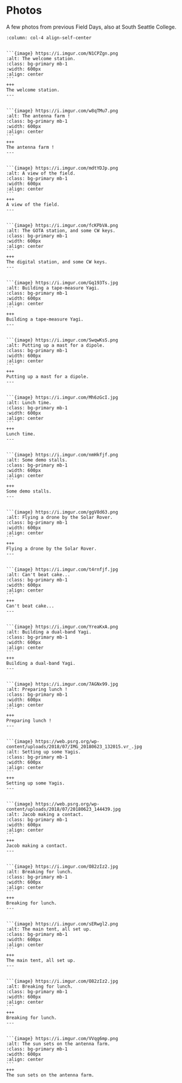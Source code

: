# Photos

A few photos from previous Field Days, also at South Seattle College.

````{panels}
:column: col-4 align-self-center


```{image} https://i.imgur.com/N1CPZgn.png
:alt: The welcome station.
:class: bg-primary mb-1
:width: 600px
:align: center
```
+++
The welcome station.
---


```{image} https://i.imgur.com/w8qTMu7.png
:alt: The antenna farm !
:class: bg-primary mb-1
:width: 600px
:align: center
```
+++
The antenna farm !
---


```{image} https://i.imgur.com/mdtYDJp.png
:alt: A view of the field.
:class: bg-primary mb-1
:width: 600px
:align: center
```
+++
A view of the field.
---


```{image} https://i.imgur.com/fcKPbVA.png
:alt: The GOTA station, and some CW keys.
:class: bg-primary mb-1
:width: 600px
:align: center
```
+++
The digital station, and some CW keys.
---


```{image} https://i.imgur.com/Gq193Ts.jpg
:alt: Building a tape-measure Yagi.
:class: bg-primary mb-1
:width: 600px
:align: center
```
+++
Building a tape-measure Yagi.
---


```{image} https://i.imgur.com/SwqwKsS.png
:alt: Putting up a mast for a dipole.
:class: bg-primary mb-1
:width: 600px
:align: center
```
+++
Putting up a mast for a dipole.
---


```{image} https://i.imgur.com/Mh6zGcI.jpg
:alt: Lunch time.
:class: bg-primary mb-1
:width: 600px
:align: center
```
+++
Lunch time.
---


```{image} https://i.imgur.com/nmHkfjf.png
:alt: Some demo stalls.
:class: bg-primary mb-1
:width: 600px
:align: center
```
+++
Some demo stalls.
---


```{image} https://i.imgur.com/ggV8d63.png
:alt: Flying a drone by the Solar Rover.
:class: bg-primary mb-1
:width: 600px
:align: center
```
+++
Flying a drone by the Solar Rover.
---


```{image} https://i.imgur.com/t4rnfjf.jpg
:alt: Can't beat cake...
:class: bg-primary mb-1
:width: 600px
:align: center
```
+++
Can't beat cake...
---


```{image} https://i.imgur.com/YreaKxA.png
:alt: Building a dual-band Yagi.
:class: bg-primary mb-1
:width: 600px
:align: center
```
+++
Building a dual-band Yagi.
---


```{image} https://i.imgur.com/7AGNx99.jpg
:alt: Preparing lunch !
:class: bg-primary mb-1
:width: 600px
:align: center
```
+++
Preparing lunch !
---


```{image} https://web.psrg.org/wp-content/uploads/2018/07/IMG_20180623_132015.vr_.jpg
:alt: Setting up some Yagis.
:class: bg-primary mb-1
:width: 600px
:align: center
```
+++
Setting up some Yagis.
---


```{image} https://web.psrg.org/wp-content/uploads/2018/07/20180623_144439.jpg
:alt: Jacob making a contact.
:class: bg-primary mb-1
:width: 600px
:align: center
```
+++
Jacob making a contact.
---


```{image} https://i.imgur.com/O82zIz2.jpg
:alt: Breaking for lunch.
:class: bg-primary mb-1
:width: 600px
:align: center
```
+++
Breaking for lunch.
---


```{image} https://i.imgur.com/sERwgl2.png
:alt: The main tent, all set up.
:class: bg-primary mb-1
:width: 600px
:align: center
```
+++
The main tent, all set up.
---


```{image} https://i.imgur.com/O82zIz2.jpg
:alt: Breaking for lunch.
:class: bg-primary mb-1
:width: 600px
:align: center
```
+++
Breaking for lunch.
---


```{image} https://i.imgur.com/VVqg6mp.png
:alt: The sun sets on the antenna farm.
:class: bg-primary mb-1
:width: 600px
:align: center
```
+++
The sun sets on the antenna farm.
````
